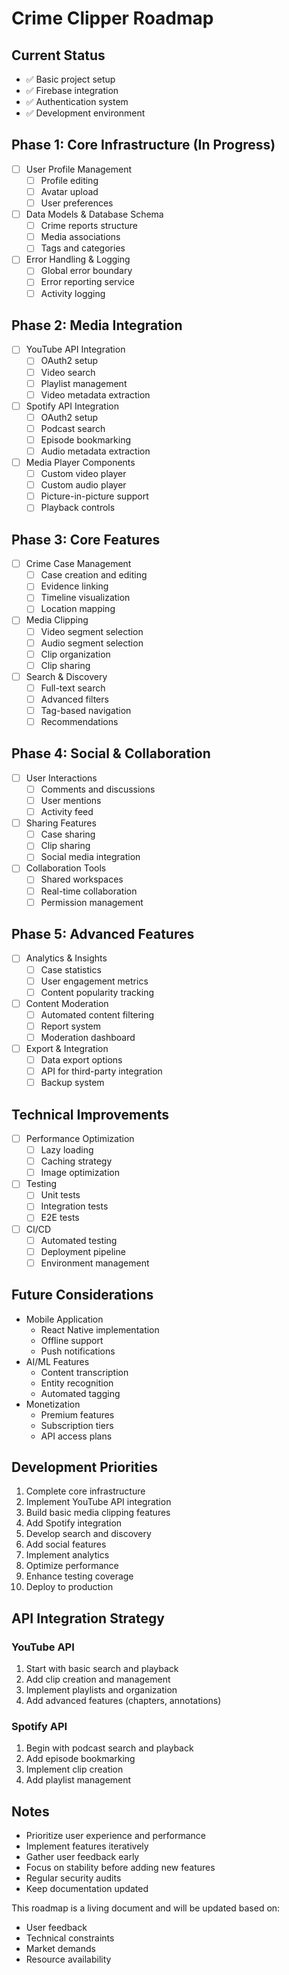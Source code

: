 # Crime Clipper Roadmap

## Current Status

- ✅ Basic project setup
- ✅ Firebase integration
- ✅ Authentication system
- ✅ Development environment

## Phase 1: Core Infrastructure (In Progress)

- [ ] User Profile Management
  - [ ] Profile editing
  - [ ] Avatar upload
  - [ ] User preferences
- [ ] Data Models & Database Schema
  - [ ] Crime reports structure
  - [ ] Media associations
  - [ ] Tags and categories
- [ ] Error Handling & Logging
  - [ ] Global error boundary
  - [ ] Error reporting service
  - [ ] Activity logging

## Phase 2: Media Integration

- [ ] YouTube API Integration
  - [ ] OAuth2 setup
  - [ ] Video search
  - [ ] Playlist management
  - [ ] Video metadata extraction
- [ ] Spotify API Integration
  - [ ] OAuth2 setup
  - [ ] Podcast search
  - [ ] Episode bookmarking
  - [ ] Audio metadata extraction
- [ ] Media Player Components
  - [ ] Custom video player
  - [ ] Custom audio player
  - [ ] Picture-in-picture support
  - [ ] Playback controls

## Phase 3: Core Features

- [ ] Crime Case Management
  - [ ] Case creation and editing
  - [ ] Evidence linking
  - [ ] Timeline visualization
  - [ ] Location mapping
- [ ] Media Clipping
  - [ ] Video segment selection
  - [ ] Audio segment selection
  - [ ] Clip organization
  - [ ] Clip sharing
- [ ] Search & Discovery
  - [ ] Full-text search
  - [ ] Advanced filters
  - [ ] Tag-based navigation
  - [ ] Recommendations

## Phase 4: Social & Collaboration

- [ ] User Interactions
  - [ ] Comments and discussions
  - [ ] User mentions
  - [ ] Activity feed
- [ ] Sharing Features
  - [ ] Case sharing
  - [ ] Clip sharing
  - [ ] Social media integration
- [ ] Collaboration Tools
  - [ ] Shared workspaces
  - [ ] Real-time collaboration
  - [ ] Permission management

## Phase 5: Advanced Features

- [ ] Analytics & Insights
  - [ ] Case statistics
  - [ ] User engagement metrics
  - [ ] Content popularity tracking
- [ ] Content Moderation
  - [ ] Automated content filtering
  - [ ] Report system
  - [ ] Moderation dashboard
- [ ] Export & Integration
  - [ ] Data export options
  - [ ] API for third-party integration
  - [ ] Backup system

## Technical Improvements

- [ ] Performance Optimization
  - [ ] Lazy loading
  - [ ] Caching strategy
  - [ ] Image optimization
- [ ] Testing
  - [ ] Unit tests
  - [ ] Integration tests
  - [ ] E2E tests
- [ ] CI/CD
  - [ ] Automated testing
  - [ ] Deployment pipeline
  - [ ] Environment management

## Future Considerations

- Mobile Application
  - React Native implementation
  - Offline support
  - Push notifications
- AI/ML Features
  - Content transcription
  - Entity recognition
  - Automated tagging
- Monetization
  - Premium features
  - Subscription tiers
  - API access plans

## Development Priorities

1. Complete core infrastructure
2. Implement YouTube API integration
3. Build basic media clipping features
4. Add Spotify integration
5. Develop search and discovery
6. Add social features
7. Implement analytics
8. Optimize performance
9. Enhance testing coverage
10. Deploy to production

## API Integration Strategy

### YouTube API

1. Start with basic search and playback
2. Add clip creation and management
3. Implement playlists and organization
4. Add advanced features (chapters, annotations)

### Spotify API

1. Begin with podcast search and playback
2. Add episode bookmarking
3. Implement clip creation
4. Add playlist management

## Notes

- Prioritize user experience and performance
- Implement features iteratively
- Gather user feedback early
- Focus on stability before adding new features
- Regular security audits
- Keep documentation updated

This roadmap is a living document and will be updated based on:

- User feedback
- Technical constraints
- Market demands
- Resource availability

